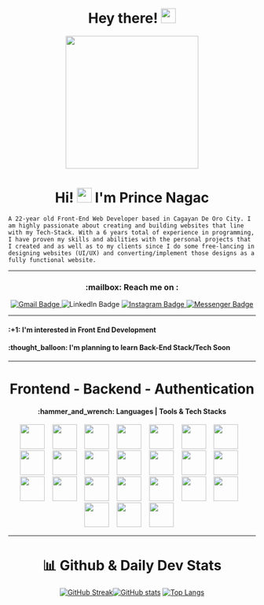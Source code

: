 <h1 align="center">
   Hey there! <img src="https://media.giphy.com/media/hvRJCLFzcasrR4ia7z/giphy.gif" width="30px"/>
</h1>


<div id="header" align="center">
  <img src="https://camo.githubusercontent.com/cae12fddd9d6982901d82580bdf321d81fb299141098ca1c2d4891870827bf17/68747470733a2f2f6d69726f2e6d656469756d2e636f6d2f6d61782f313336302f302a37513379765349765f7430696f4a2d5a2e676966" width="270"/>
</div>

<h1 align = "center">
 Hi! <img src="https://media.giphy.com/media/hvRJCLFzcasrR4ia7z/giphy.gif" width="30px"/> I'm Prince Nagac  
</h1>
 
 `A 22-year old Front-End Web Developer based in Cagayan De Oro City. I am highly passionate about creating and building websites that line with my Tech-Stack. With a 6 years total of experience in programming, I have proven my skills and abilities with the personal projects that I created and as well as to my clients since I do some free-lancing in designing websites (UI/UX) and converting/implement those designs as a fully functional website.`



  ***
 
 <h3 align = "center" > :mailbox: Reach me on :</h5>
 <div id="badges" align="center">
   <a target="_blank" href="mailto:princenagac12@gmail.com">
  <img src="https://img.shields.io/badge/Gmail-red?style=for-the-badge&logo=gmail&logoColor=white" alt="Gmail Badge"/>
   </a>
  
  <img src="https://img.shields.io/badge/LinkedIn-blue?style=for-the-badge&logo=linkedin&logoColor=white" alt="LinkedIn Badge"/>
   
  <a target = "_blank" href ="https://www.instagram.com/pandaaa4021/" >
  <img src="https://img.shields.io/badge/Instagram-d62976?style=for-the-badge&logo=instagram&logoColor=white" alt="Instagram Badge"/>
   </a>
  <a target = "_blank " href ="http://www.m.me/Kijirooo01/" > 
  <img src="https://img.shields.io/badge/Messenger-blue?style=for-the-badge&logo=messenger&logoColor=white" alt="Messenger Badge"/>
  </a>  
</div>
<div align = "center">
<img src="https://komarev.com/ghpvc/?username=prince0010&style=flat-square&color=blue" alt=""/>
 </div>


 ***
 
 <h4 align = "left">
:+1: I'm interested in Front End Development  
 </h4>
  <h4 align = "left" >
   :thought_balloon: I'm planning to learn Back-End Stack/Tech Soon  
  </h4>

***

<!-- FRONT-END DEVELOPMENT | API | AUTHENTICATION | HOSTING  -->
<h1 align = "center"> Frontend - Backend - Authentication </h1>
<h4 align ="center">  :hammer_and_wrench: Languages | Tools & Tech Stacks </h4>

<!-- DevICONS -->
<div align = "center"> 

<img src="https://cdn.jsdelivr.net/gh/devicons/devicon/icons/html5/html5-original.svg" height = "50"/>&nbsp;&nbsp;&nbsp;
<img src="https://cdn.jsdelivr.net/gh/devicons/devicon/icons/css3/css3-original.svg" height = "50"/>&nbsp;&nbsp;&nbsp;
<img src="https://cdn.jsdelivr.net/gh/devicons/devicon/icons/javascript/javascript-original.svg" height = "50"/>&nbsp;&nbsp;&nbsp;
<img src="https://cdn.jsdelivr.net/gh/devicons/devicon/icons/react/react-original.svg" height = "50"/>&nbsp;&nbsp;&nbsp;
<img src="https://cdn.jsdelivr.net/gh/devicons/devicon/icons/typescript/typescript-original.svg" height = "50"/>&nbsp;&nbsp;&nbsp;
<img src="https://cdn.jsdelivr.net/gh/devicons/devicon/icons/express/express-original.svg" height = "50"/>&nbsp;&nbsp;&nbsp;
<img src="https://cdn.jsdelivr.net/gh/devicons/devicon/icons/jquery/jquery-original.svg" height = "50"/>&nbsp;&nbsp;&nbsp;
<img src="https://cdn.jsdelivr.net/gh/devicons/devicon/icons/npm/npm-original-wordmark.svg" height = "50"/>&nbsp;&nbsp;&nbsp;
<img src="https://cdn.jsdelivr.net/gh/devicons/devicon/icons/appwrite/appwrite-original.svg" height = "50"/>&nbsp;&nbsp;&nbsp;
<img src="https://cdn.jsdelivr.net/gh/devicons/devicon/icons/visualstudio/visualstudio-plain.svg" height = "50"/>&nbsp;&nbsp;&nbsp;
<img src="https://cdn.jsdelivr.net/gh/devicons/devicon/icons/php/php-original.svg" height = "50"/>&nbsp;&nbsp;&nbsp;
<img src="https://cdn.jsdelivr.net/gh/devicons/devicon/icons/nodejs/nodejs-original.svg" height = "50"/>&nbsp;&nbsp;&nbsp;
<img src="https://cdn.jsdelivr.net/gh/devicons/devicon/icons/mongodb/mongodb-original.svg" height = "50"/>&nbsp;&nbsp;&nbsp;
<img src="https://cdn.jsdelivr.net/gh/devicons/devicon/icons/java/java-original.svg" height = "50"/>&nbsp;&nbsp;&nbsp;
<img src="https://cdn.jsdelivr.net/gh/devicons/devicon/icons/python/python-original.svg" height = "50"/>&nbsp;&nbsp;&nbsp;
<img src="https://cdn.jsdelivr.net/gh/devicons/devicon/icons/mysql/mysql-original.svg" height = "50"/>&nbsp;&nbsp;&nbsp;
<img src="https://cdn.jsdelivr.net/gh/devicons/devicon/icons/materialui/materialui-original.svg" height = "50"/>&nbsp;&nbsp;&nbsp;
<img src="https://cdn.jsdelivr.net/gh/devicons/devicon/icons/flutter/flutter-original.svg" height = "50"/>&nbsp;&nbsp;&nbsp;
<img src="https://cdn.jsdelivr.net/gh/devicons/devicon/icons/sqlite/sqlite-original.svg"  height = "50"/>&nbsp;&nbsp;&nbsp;
<img src="https://cdn.jsdelivr.net/gh/devicons/devicon/icons/firebase/firebase-plain.svg" height = "50"/>&nbsp;&nbsp;&nbsp;
<img src="https://cdn.jsdelivr.net/gh/devicons/devicon/icons/dart/dart-original.svg" height = "50"/>&nbsp;&nbsp;&nbsp;
<img src="https://cdn.jsdelivr.net/gh/devicons/devicon/icons/blender/blender-original.svg" height = "50"/>&nbsp;&nbsp;&nbsp;
<img src="https://cdn.jsdelivr.net/gh/devicons/devicon/icons/figma/figma-original.svg"  height = "50"/>&nbsp;&nbsp;&nbsp;
<img src="https://cdn.jsdelivr.net/gh/devicons/devicon/icons/xd/xd-plain.svg" height = "50"/>&nbsp;&nbsp;&nbsp;
          
***

<!--Github Stats -->

  # 📊 Github & Daily Dev Stats
  
<!-- <a href="https://app.daily.dev/prince0010"><img src= "https://github.com/prince0010/prince00101/blob/main/devcard.svg" height = "370" alt="Prince Nagac's Dev Card"/></a> -->
[![GitHub Streak](https://github-readme-streak-stats.herokuapp.com?user=prince0010&theme=dark)](https://git.io/streak-stats)[![GitHub stats](https://github-readme-stats-sigma-five.vercel.app/api?username=prince0010&theme=radical)](https://github.com/prince0010/github-readme-stats) 
[![Top Langs](https://github-readme-stats-sigma-five.vercel.app/api/top-langs/?username=prince0010&theme=radical&layout=donut)](https://github.com/prince0010/github-readme-stats)
</div>




